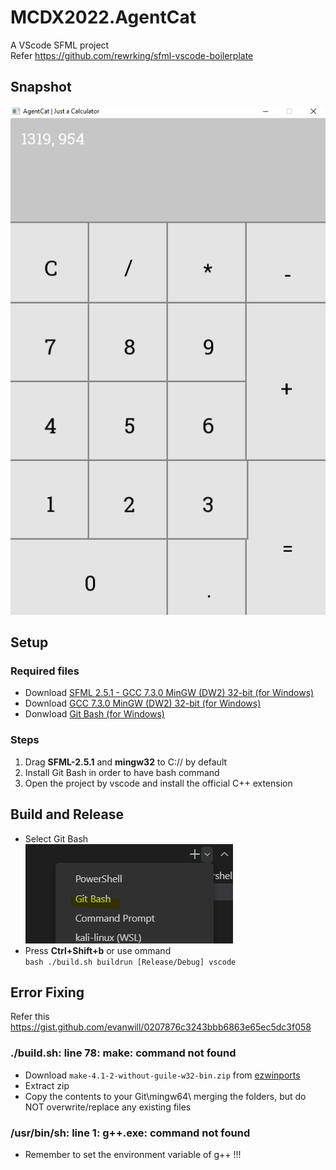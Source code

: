 # MCDX2022.AgentCat

A VScode SFML project </br>
Refer https://github.com/rewrking/sfml-vscode-boilerplate

## Snapshot

![snapshot1](./AgentCatCalc.png)

## Setup

### Required files

- Download [SFML 2.5.1 - GCC 7.3.0 MinGW (DW2) 32-bit (for Windows)](https://www.sfml-dev.org/files/SFML-2.5.1-windows-gcc-7.3.0-mingw-32-bit.zip)
- Download [GCC 7.3.0 MinGW (DW2) 32-bit (for Windows)](https://sourceforge.net/projects/mingw-w64/files/Toolchains%20targetting%20Win32/Personal%20Builds/mingw-builds/7.3.0/threads-posix/dwarf/i686-7.3.0-release-posix-dwarf-rt_v5-rev0.7z/download)
- Donwload [Git Bash (for Windows)](https://git-scm.com/downloads)

### Steps

1. Drag **SFML-2.5.1** and **mingw32** to C:// by default
2. Install Git Bash in order to have bash command
3. Open the project by vscode and install the official C++ extension

## Build and Release

- Select Git Bash </br>
  ![gitbash](./gitbash.png)
- Press **Ctrl+Shift+b** or use ommand </br>
  `bash ./build.sh buildrun [Release/Debug] vscode`

## Error Fixing

Refer this </br>
https://gist.github.com/evanwill/0207876c3243bbb6863e65ec5dc3f058

### ./build.sh: line 78: make: command not found

- Download `make-4.1-2-without-guile-w32-bin.zip` from [ezwinports](https://sourceforge.net/projects/ezwinports/files/)
- Extract zip
- Copy the contents to your Git\mingw64\ merging the folders, but do NOT overwrite/replace any existing files

### /usr/bin/sh: line 1: g++.exe: command not found

- Remember to set the environment variable of g++ !!!
